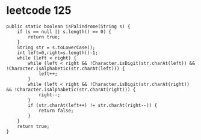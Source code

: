 # leetcode 125
    public static boolean isPalindrome(String s) {
        if (s == null || s.length() == 0) {
            return true;
        }
        String str = s.toLowerCase();
        int left=0,right=s.length()-1;
        while (left < right) {
            while (left < right && !Character.isDigit(str.charAt(left)) && !Character.isAlphabetic(str.charAt(left))) {
                left++;
            }
            while (left < right && !Character.isDigit(str.charAt(right)) && !Character.isAlphabetic(str.charAt(right))) {
                right--;
            }
            if (str.charAt(left++) != str.charAt(right--)) {
                return false;
            }
        }
        return true;
    }
